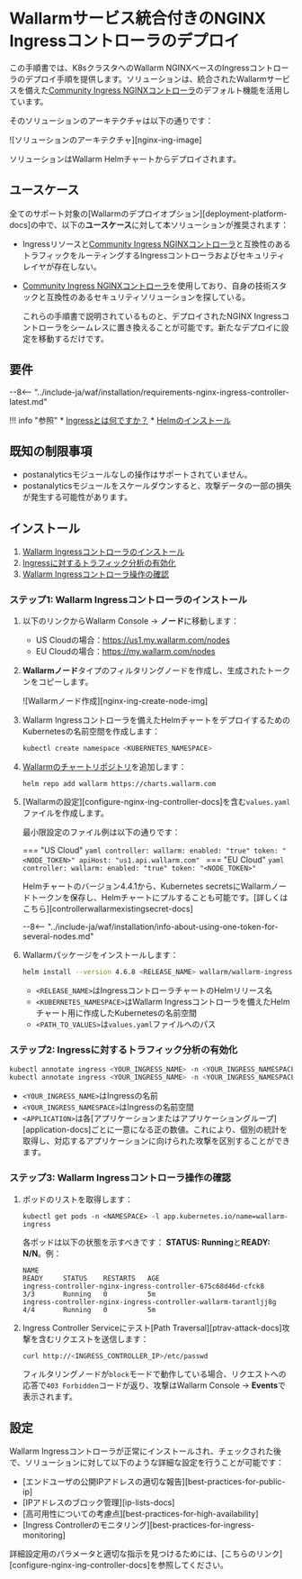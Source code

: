 # Wallarmサービス統合付きのNGINX Ingressコントローラのデプロイ

この手順書では、K8sクラスタへのWallarm NGINXベースのIngressコントローラのデプロイ手順を提供します。ソリューションは、統合されたWallarmサービスを備えた[Community Ingress NGINXコントローラ](https://github.com/kubernetes/ingress-nginx)のデフォルト機能を活用しています。

そのソリューションのアーキテクチャは以下の通りです：

![ソリューションのアーキテクチャ][nginx-ing-image]

ソリューションはWallarm Helmチャートからデプロイされます。

## ユースケース

全てのサポート対象の[Wallarmのデプロイオプション][deployment-platform-docs]の中で、以下の**ユースケース**に対して本ソリューションが推奨されます：

* Ingressリソースと[Community Ingress NGINXコントローラ](https://github.com/kubernetes/ingress-nginx)と互換性のあるトラフィックをルーティングするIngressコントローラおよびセキュリティレイヤが存在しない。
* [Community Ingress NGINXコントローラ](https://github.com/kubernetes/ingress-nginx)を使用しており、自身の技術スタックと互換性のあるセキュリティソリューションを探している。

    これらの手順書で説明されているものと、デプロイされたNGINX Ingressコントローラをシームレスに置き換えることが可能です。新たなデプロイに設定を移動するだけです。

## 要件

--8<-- "../include-ja/waf/installation/requirements-nginx-ingress-controller-latest.md"

!!! info "参照"
    * [Ingressとは何ですか？](https://kubernetes.io/docs/concepts/services-networking/ingress/)
    * [Helmのインストール](https://helm.sh/docs/intro/install/)

## 既知の制限事項

* postanalyticsモジュールなしの操作はサポートされていません。
* postanalyticsモジュールをスケールダウンすると、攻撃データの一部の損失が発生する可能性があります。

## インストール

1. [Wallarm Ingressコントローラのインストール](#ステップ1-wallarm-ingress-コントローラのインストール)
2. [Ingressに対するトラフィック分析の有効化](#ステップ2-Ingressに対するトラフィック分析の有効化)
3. [Wallarm Ingressコントローラ操作の確認](#ステップ3-wallarm-ingress-コントローラ操作の確認)

### ステップ1: Wallarm Ingressコントローラのインストール

1. 以下のリンクからWallarm Console → **ノード**に移動します：
   * US Cloudの場合：https://us1.my.wallarm.com/nodes
   * EU Cloudの場合：https://my.wallarm.com/nodes
2. **Wallarmノード**タイプのフィルタリングノードを作成し、生成されたトークンをコピーします。

    ![Wallarmノード作成][nginx-ing-create-node-img]
3. Wallarm Ingressコントローラを備えたHelmチャートをデプロイするためのKubernetesの名前空間を作成します：

    ```bash
    kubectl create namespace <KUBERNETES_NAMESPACE>
    ```
4. [Wallarmのチャートリポジトリ](https://charts.wallarm.com/)を追加します：
    ```
    helm repo add wallarm https://charts.wallarm.com
    ```
4. [Wallarmの設定][configure-nginx-ing-controller-docs]を含む`values.yaml`ファイルを作成します。

    最小限設定のファイル例は以下の通りです：

    === "US Cloud"
        ```yaml
        controller:
          wallarm:
            enabled: "true"
            token: "<NODE_TOKEN>"
            apiHost: "us1.api.wallarm.com"
        ```
    === "EU Cloud"
        ```yaml
        controller:
          wallarm:
            enabled: "true"
            token: "<NODE_TOKEN>"
        ```    

    Helmチャートのバージョン4.4.1から、Kubernetes secretsにWallarmノードトークンを保存し、Helmチャートにプルすることも可能です。[詳しくはこちら][controllerwallarmexistingsecret-docs]
    
    --8<-- "../include-ja/waf/installation/info-about-using-one-token-for-several-nodes.md"
5. Wallarmパッケージをインストールします：

    ``` bash
    helm install --version 4.6.8 <RELEASE_NAME> wallarm/wallarm-ingress -n <KUBERNETES_NAMESPACE> -f <PATH_TO_VALUES>
    ```

    * `<RELEASE_NAME>`はIngressコントローラチャートのHelmリリース名
    * `<KUBERNETES_NAMESPACE>`はWallarm Ingressコントローラを備えたHelmチャート用に作成したKubernetesの名前空間
    * `<PATH_TO_VALUES>`は`values.yaml`ファイルへのパス

### ステップ2: Ingressに対するトラフィック分析の有効化

``` bash
kubectl annotate ingress <YOUR_INGRESS_NAME> -n <YOUR_INGRESS_NAMESPACE> nginx.ingress.kubernetes.io/wallarm-mode=monitoring
kubectl annotate ingress <YOUR_INGRESS_NAME> -n <YOUR_INGRESS_NAMESPACE> nginx.ingress.kubernetes.io/wallarm-application=<APPLICATION>
```
* `<YOUR_INGRESS_NAME>`はIngressの名前
* `<YOUR_INGRESS_NAMESPACE>`はIngressの名前空間
* `<APPLICATION>`は各[アプリケーションまたはアプリケーショングループ][application-docs]ごとに一意になる正の数値。これにより、個別の統計を取得し、対応するアプリケーションに向けられた攻撃を区別することができます。

### ステップ3: Wallarm Ingressコントローラ操作の確認

1. ポッドのリストを取得します：
    ```
    kubectl get pods -n <NAMESPACE> -l app.kubernetes.io/name=wallarm-ingress
    ```

    各ポッドは以下の状態を示すべきです： **STATUS: Running**と**READY: N/N**。例：

    ```
    NAME                                                              READY     STATUS    RESTARTS   AGE
    ingress-controller-nginx-ingress-controller-675c68d46d-cfck8      3/3       Running   0          5m
    ingress-controller-nginx-ingress-controller-wallarm-tarantljj8g   4/4       Running   0          5m
    ```
2. Ingress Controller Serviceにテスト[Path Traversal][ptrav-attack-docs]攻撃を含むリクエストを送信します：
   
    ```bash
    curl http://<INGRESS_CONTROLLER_IP>/etc/passwd
    ```

    フィルタリングノードが`block`モードで動作している場合、リクエストへの応答で`403 Forbidden`コードが返り、攻撃はWallarm Console → **Events**で表示されます。

## 設定

Wallarm Ingressコントローラが正常にインストールされ、チェックされた後で、ソリューションに対して以下のような詳細な設定を行うことが可能です：

* [エンドユーザの公開IPアドレスの適切な報告][best-practices-for-public-ip]
* [IPアドレスのブロック管理][ip-lists-docs]
* [高可用性についての考慮点][best-practices-for-high-availability]
* [Ingress Controllerのモニタリング][best-practices-for-ingress-monitoring]

詳細設定用のパラメータと適切な指示を見つけるためには、[こちらのリンク][configure-nginx-ing-controller-docs]を参照してください。